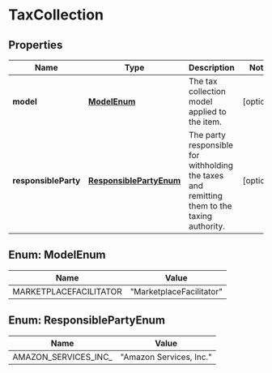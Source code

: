 # TaxCollection

## Properties
Name | Type | Description | Notes
------------ | ------------- | ------------- | -------------
**model** | [**ModelEnum**](#ModelEnum) | The tax collection model applied to the item. |  [optional]
**responsibleParty** | [**ResponsiblePartyEnum**](#ResponsiblePartyEnum) | The party responsible for withholding the taxes and remitting them to the taxing authority. |  [optional]

<a name="ModelEnum"></a>
## Enum: ModelEnum
Name | Value
---- | -----
MARKETPLACEFACILITATOR | &quot;MarketplaceFacilitator&quot;

<a name="ResponsiblePartyEnum"></a>
## Enum: ResponsiblePartyEnum
Name | Value
---- | -----
AMAZON_SERVICES_INC_ | &quot;Amazon Services, Inc.&quot;
